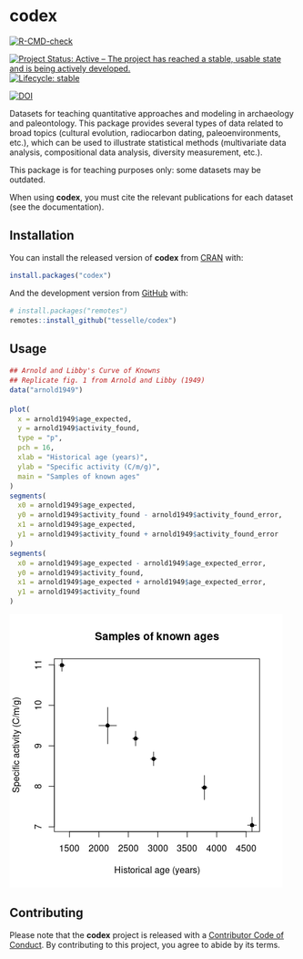 
<!-- README.md is generated from README.Rmd. Please edit that file -->

# codex

<!-- badges: start -->

[![R-CMD-check](https://github.com/tesselle/codex/workflows/R-CMD-check/badge.svg)](https://github.com/tesselle/codex/actions)

[![Project Status: Active – The project has reached a stable, usable
state and is being actively
developed.](https://www.repostatus.org/badges/latest/active.svg)](https://www.repostatus.org/#active)
[![Lifecycle:
stable](https://img.shields.io/badge/lifecycle-stable-brightgreen.svg)](https://www.tidyverse.org/lifecycle/#stable)

[![DOI](https://zenodo.org/badge/DOI/10.5281/zenodo.4476182.svg)](https://doi.org/10.5281/zenodo.4476182)
<!-- badges: end -->

Datasets for teaching quantitative approaches and modeling in
archaeology and paleontology. This package provides several types of
data related to broad topics (cultural evolution, radiocarbon dating,
paleoenvironments, etc.), which can be used to illustrate statistical
methods (multivariate data analysis, compositional data analysis,
diversity measurement, etc.).

This package is for teaching purposes only: some datasets may be
outdated.

When using **codex**, you must cite the relevant publications for each
dataset (see the documentation).

## Installation

You can install the released version of **codex** from
[CRAN](https://CRAN.R-project.org) with:

``` r
install.packages("codex")
```

And the development version from [GitHub](https://github.com/) with:

``` r
# install.packages("remotes")
remotes::install_github("tesselle/codex")
```

## Usage

``` r
## Arnold and Libby's Curve of Knowns
## Replicate fig. 1 from Arnold and Libby (1949)
data("arnold1949")

plot(
  x = arnold1949$age_expected,
  y = arnold1949$activity_found,
  type = "p",
  pch = 16,
  xlab = "Historical age (years)",
  ylab = "Specific activity (C/m/g)",
  main = "Samples of known ages"
)
segments(
  x0 = arnold1949$age_expected,
  y0 = arnold1949$activity_found - arnold1949$activity_found_error,
  x1 = arnold1949$age_expected,
  y1 = arnold1949$activity_found + arnold1949$activity_found_error
)
segments(
  x0 = arnold1949$age_expected - arnold1949$age_expected_error,
  y0 = arnold1949$activity_found,
  x1 = arnold1949$age_expected + arnold1949$age_expected_error,
  y1 = arnold1949$activity_found
)
```

![](man/figures/README-unnamed-chunk-2-1.png)<!-- -->

## Contributing

Please note that the **codex** project is released with a [Contributor
Code of
Conduct](https://github.com/tesselle/codex/blob/master/.github/CODE_OF_CONDUCT.md).
By contributing to this project, you agree to abide by its terms.

